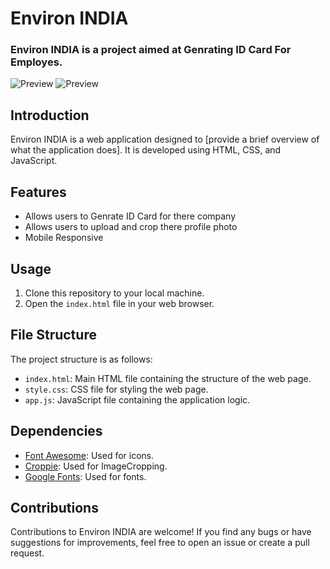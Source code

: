 # Environ INDIA
### Environ INDIA is a project aimed at Genrating ID Card For Employes.
![Preview](https://i.imgur.com/XhZUSJe.png)
![Preview](https://i.imgur.com/sgYiPDk.png)
## Introduction

Environ INDIA is a web application designed to [provide a brief overview of what the application does]. It is developed using HTML, CSS, and JavaScript.

## Features

- Allows users to Genrate ID Card for there company
- Allows users to upload and crop there profile photo
- Mobile Responsive


## Usage

1. Clone this repository to your local machine.
2. Open the `index.html` file in your web browser.

## File Structure

The project structure is as follows:

- `index.html`: Main HTML file containing the structure of the web page.
- `style.css`: CSS file for styling the web page.
- `app.js`: JavaScript file containing the application logic.

## Dependencies

- [Font Awesome](https://fontawesome.com/): Used for icons.
- [Croppie](https://foliotek.github.io/Croppie/): Used for ImageCropping.
- [Google Fonts](https://fonts.google.com/): Used for fonts.

## Contributions

Contributions to Environ INDIA are welcome! If you find any bugs or have suggestions for improvements, feel free to open an issue or create a pull request.


